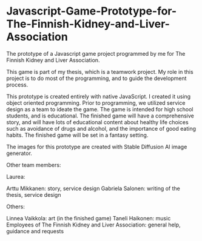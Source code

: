 # Javascript-Game-Prototype-for-The-Finnish-Kidney-and-Liver-Association

The prototype of a Javascript game project programmed by me for The Finnish Kidney and Liver Association.

This game is part of my thesis, which is a teamwork project. My role in this project is to do most of the programming, and to guide the development process.

This prototype is created entirely with native JavaScript. I created it using object oriented programming. Prior to programming, we utilized service design as a team to ideate the game. The game is intended for high school students,
and is educational. The finished game will have a comprehensive story, and will have lots of educational content about healthy life choices such as 
avoidance of drugs and alcohol, and the importance of good eating habits. The finished game will be set in a fantasy setting.

The images for this prototype are created with Stable Diffusion AI image generator.

Other team members:

Laurea:

Arttu Mikkanen: story, service design
Gabriela Salonen: writing of the thesis, service design

Others:

Linnea Vaikkola: art (in the finished game)
Taneli Haikonen: music
Employees of The Finnish Kidney and Liver Association: general help, guidance and requests
